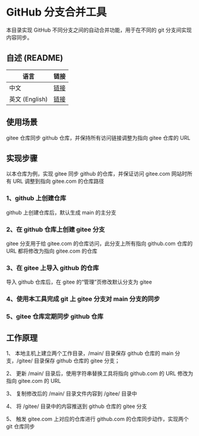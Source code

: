 # GitHub 分支合并工具

  本目录实现 GitHub 不同分支之间的自动合并功能，用于在不同的 git 分支间实现内容同步。

## 自述 (README)
| 语言 | 链接 |
|------|------|
| 中文 | [链接](https://gitee.com/david921518/dev-tools/blob/gitee/github-merge/README.md) |
| 英文 (English) | [链接](https://gitee.com/david921518/dev-tools/blob/gitee/github-merge/README.en.md) |

## 使用场景
gitee 仓库同步 github 仓库，并保持所有访问链接调整为指向 gitee 仓库的 URL

## 实现步骤

以本仓库为例，实现 gitee 同步 github 的仓库，并保证访问 gitee.com 网站时所有 URL 调整到指向 gitee.com 的仓库路径

### 1、github 上创建仓库

github 上创建仓库后，默认生成 main 的主分支

### 2、在 github 仓库上创建 gitee 分支

gitee 分支用于给 gitee.com 的仓库访问，此分支上所有指向 github.com 仓库的 URL 都将修改为指向 gitee.com 的仓库

### 3、在 gitee 上导入 github 的仓库

导入 github 仓库后，在 gitee 的“管理”页修改默认分支为 gitee

### 4、使用本工具完成 git 上 gitee 分支对 main 分支的同步

### 5、gitee 仓库定期同步 github 仓库


## 工作原理

1、 本地主机上建立两个工作目录，/main/ 目录保存 github 仓库的 main 分支，/gitee/ 目录保存 github 仓库的 gitee 分支；

2、 更新 /main/ 目录后，使用字符串替换工具将指向 github.com 的 URL 修改为指向 gitee.com 的 URL

3、 复制修改后的 /main/ 目录文件内容到 /gitee/ 目录中

4、 将 /gitee/ 目录中的内容推送到 github 仓库的 gitee 分支

5、 触发 gitee.com 上对应的仓库进行 github.com 的仓库同步动作，实现两个 git 仓库同步
